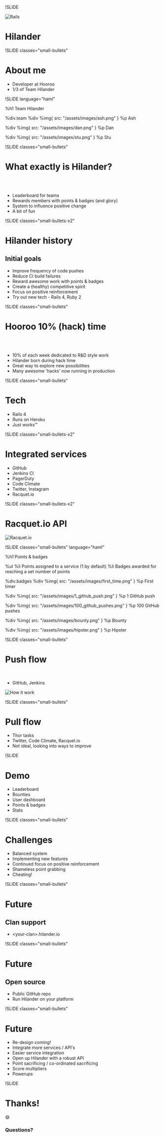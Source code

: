 !SLIDE

![Rails](/assets/images/mcleod.png)

# Hilander

!SLIDE classes="small-bullets"

# About me

* Developer at Hooroo
* 1/3 of Team Hilander

!SLIDE language="haml"

%h1 Team Hilander

%div.team
  %div
    %img{ src: "/assets/images/ash.png" }
    %p Ash

  %div
    %img{ src: "/assets/images/dan.png" }
    %p Dan

  %div
    %img{ src: "/assets/images/stu.png" }
    %p Stu

!SLIDE classes="small-bullets"

# What exactly is Hilander?

<br/><br/>

* Leaderboard for teams
* Rewards members with points & badges (and glory)
* System to influence positive change
* A bit of fun

!SLIDE classes="small-bullets-x2"

# Hilander history

## Initial goals

* Improve frequency of code pushes
* Reduce CI build failures
* Reward awesome work with points & badges
* Create a (healthy) competitive spirit
* Focus on positive reinforcement
* Try out new tech - Rails 4, Ruby 2

!SLIDE classes="small-bullets"

# Hooroo 10% (hack) time

<br/><br/>

* 10% of each week dedicated to R&D style work
* Hilander born during hack time
* Great way to explore new possibilities
* Many awesome 'hacks' now running in production

!SLIDE classes="small-bullets"

# Tech

* Rails 4
* Runs on Heroku
* Just works&trade;

!SLIDE classes="small-bullets-x2"

# Integrated services

* GitHub
* Jenkins CI
* PagerDuty
* Code Climate
* Twitter, Instagram
* Racquet.io

!SLIDE classes="small-bullets-x2"

# Racquet.io API

![Racquet.io](/assets/images/racquet-io.png)

!SLIDE classes="small-bullets" language="haml"

%h1 Points & badges

%ul
  %li Points assigned to a service (1 by default)
  %li Badges awarded for reaching a set number of points

%div.badges
  %div
    %img{ src: "/assets/images/first_time.png" }
    %p First timer

  %div
    %img{ src: "/assets/images/1_github_push.png" }
    %p 1 GitHub push

  %div
    %img{ src: "/assets/images/100_github_pushes.png" }
    %p 100 GitHub pushes

  %div
    %img{ src: "/assets/images/bounty.png" }
    %p Bounty

  %div
    %img{ src: "/assets/images/hipster.png" }
    %p Hipster

!SLIDE classes="small-bullets"

# Push flow

<br/>

* GitHub, Jenkins

![How it work](/assets/images/push-diagram.png)


!SLIDE classes="small-bullets"

# Pull flow

* Thor tasks
* Twitter, Code Climate, Racquet.io
* Not ideal, looking into ways to improve

!SLIDE

# Demo

* Leaderboard
* Bounties
* User dashboard
* Points & badges
* Stats

!SLIDE classes="small-bullets"

# Challenges

* Balanced system
* Implementing new features
* Continued focus on positive reinforcement
* Shameless point grabbing
* Cheating!

!SLIDE classes="small-bullets"

# Future

## Clan support

* &lt;your-clan&gt;.hilander.io

!SLIDE classes="small-bullets"

# Future

## Open source

* Public GitHub repo
* Run Hilander on your platform

!SLIDE classes="small-bullets"

# Future

* Re-design coming!
* Integrate more services / API's
* Easier service integration
* Open up Hilander with a robust API
* Point sacrificing / co-ordinated sacrificing
* Score multipliers
* Powerups

!SLIDE

# Thanks!

:smile:

### Questions?
